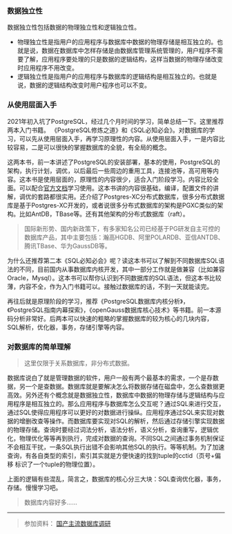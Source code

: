 

### 数据独立性
数据独立性包括数据的物理独立性和逻辑独立性。
- 物理独立性是指用户的应用程序与数据库中数据的物理存储是相互独立的。也就是说，数据在数据库中怎样存储是由数据库管理系统管理的，用户程序不需要了解，应用程序要处理的只是数据的逻辑结构，这样当数据的物理存储改变时应用程序不用改变。
- 逻辑独立性是指用户的应用程序与数据库的逻辑结构是相互独立的。也就是说，数据的逻辑结构改变时用户程序也可以不变。

### 从使用层面入手
2021年初入坑了PostgreSQL，经过几个月时间的学习，简单总结一下。这里推荐两本入门书籍。 《PostgreSQL修炼之道》和《SQL必知必会》。对数据库的学习，可以先从使用层面入手，再学习原理性的内容。从使用层面入手，一是内容比较容易，二是可以很快的掌握数据库的全貌，有全局的概念。

这两本书，前一本讲述了PostgreSQL的安装部署，基本的使用，PostgreSQL的架构，执行计划，调优，以后最后一些周边的重用工具，连接池等，高可用等内容。这本书是使用层面的，原理性的内容很少，适合入门阶段学习。内容比较全面。可以配合[官方文档](https://www.postgresql.org/docs/current/index.html)学习使用。这本书讲的内容很基础，编译，配置文件的讲解，调优的套路都很实用。还介绍了Postgres-XC分布式数据库，很多分布式数据库是基于Postgres-XC开发的，或者说很多分布式数据库的架构是PGXC类似的架构。比如AntDB，TBase等。还有其他架构的分布式数据库（raft）。

> 国际新形势、国内新政策下，有多家知名公司已经基于PG研发自主可控的数据库产品，其中主要包括：瀚高HGDB、阿里POLARDB、亚信ANTDB、腾讯TBase、华为GaussDB等。

为什么还推荐第二本《SQL必知必会》呢？读这本书可以了解到不同数据库SQL语法的不同，目前国内从事数据库内核开发，其中一部分工作就是做兼容（比如兼容Oracle，Mysql）。这本书可以帮你认识到不同数据库的SQL语法，但这本书比较薄，内容不全，作为入门书籍可以。接触过数据库的话，不到一天就能读完。

再往后就是原理阶段的学习，推荐《PostgreSQL数据库内核分析》，《PostgreSQL指南内幕探索》，《openGauss数据库核心技术》等书籍。前一本源码分析非常好。后两本可以快速的粗略的掌握数据库的较为核心的几块内容，
SQL解析，优化器，事务，存储引擎等内容。


### 对数据库的简单理解
>这里仅限于关系数据库，非分布式数据。

数据库说白了就是管理数据的软件，用户一般有两个最基本的需求，一个是存数据，另一个是查数据。数据库就是要解决怎么将数据存储在磁盘中，怎么查数据更高效。另外还有个概念就是数据独立性，数据库中数据的物理存储与逻辑结构与应用程序是相互独立的。那么应用程序与数据库怎么交互呢？通过SQL来进行交互，通过SQL使得应用程序可以更好的对数据进行操纵。应用程序通过SQL来实现对数据的增删改查等操作。而数据库要实现对SQL的解析，然后通过存储引擎实现数据的物理存储。查询时要经过词法分析，语法分析，语义分析，查询重写，逻辑优化，物理优化等等再到执行，完成对数据的查询。不同SQL之间通过事务机制保证不会相互干扰，一条SQL执行出错不会影响其他SQL的执行。等等机制。为了加速查询，有各自类型的索引，索引其实就是方便快速的找到tuple的cctid（页号+偏移 标识了一个tuple的物理位置）。

上面的逻辑有些混乱，简言之，数据库的核心分三大块：SQL查询优化器，事务，存储。慢慢学习吧。

> 数据库内容好多......


---
>参加资料：
[国产主流数据库调研](https://www.modb.pro/db/79698)